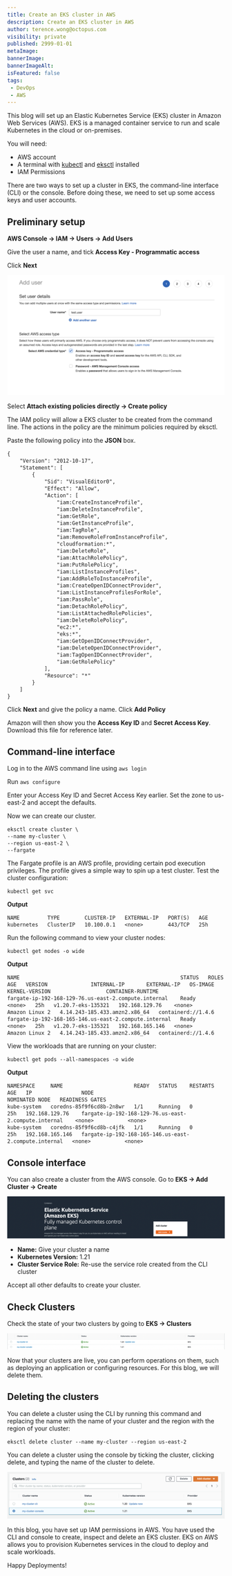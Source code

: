```yaml
---
title: Create an EKS cluster in AWS
description: Create an EKS cluster in AWS
author: terence.wong@octopus.com
visibility: private
published: 2999-01-01
metaImage: 
bannerImage: 
bannerImageAlt: 
isFeatured: false
tags:
 - DevOps
 - AWS
---
```


This blog will set up an Elastic Kubernetes Service (EKS) cluster in Amazon Web Services (AWS). EKS is a managed container service to run and scale Kubernetes in the cloud or on-premises. 

You will need:

- AWS account
- A terminal with [kubectl](https://docs.aws.amazon.com/eks/latest/userguide/install-kubectl.html) and [eksctl](https://docs.aws.amazon.com/eks/latest/userguide/eksctl.html) installed
- IAM Permissions

There are two ways to set up a cluster in EKS, the command-line interface (CLI) or the console. Before doing these, we need to set up some access keys and user accounts.

## Preliminary setup

**AWS Console &rarr; IAM &rarr; Users &rarr; Add Users**

Give the user a name, and tick **Access Key - Programmatic access**

Click **Next**

![New user](new-user.png)

Select **Attach existing policies directly &rarr; Create policy**

The IAM policy will allow a EKS cluster to be created from the command line. The actions in the policy are the minimum policies required by eksctl.

Paste the following policy into the **JSON** box.

```
{
    "Version": "2012-10-17",
    "Statement": [
        {
            "Sid": "VisualEditor0",
            "Effect": "Allow",
            "Action": [
                "iam:CreateInstanceProfile",
                "iam:DeleteInstanceProfile",
                "iam:GetRole",
                "iam:GetInstanceProfile",
                "iam:TagRole",
                "iam:RemoveRoleFromInstanceProfile",
                "cloudformation:*",
                "iam:DeleteRole",
                "iam:AttachRolePolicy",
                "iam:PutRolePolicy",
                "iam:ListInstanceProfiles",
                "iam:AddRoleToInstanceProfile",
                "iam:CreateOpenIDConnectProvider",
                "iam:ListInstanceProfilesForRole",
                "iam:PassRole",
                "iam:DetachRolePolicy",
                "iam:ListAttachedRolePolicies",
                "iam:DeleteRolePolicy",
                "ec2:*",
                "eks:*",
                "iam:GetOpenIDConnectProvider",
                "iam:DeleteOpenIDConnectProvider",
                "iam:TagOpenIDConnectProvider",
                "iam:GetRolePolicy"
            ],
            "Resource": "*"
        }
    ]
}
```

Click **Next** and give the policy a name. Click **Add Policy**

Amazon will then show you the **Access Key ID** and **Secret Access Key**. Download this file for reference later.

## Command-line interface

Log in to the AWS command line using `aws login`

Run `aws configure`

Enter your Access Key ID and Secret Access Key earlier. Set the zone to us-east-2 and accept the defaults.

Now we can create our cluster.

```
eksctl create cluster \
--name my-cluster \
--region us-east-2 \
--fargate
```

The Fargate profile is an AWS profile, providing certain pod execution privileges. The profile gives a simple way to spin up a test cluster. Test the cluster configuration:

    kubectl get svc
    
**Output**

```    
NAME         TYPE        CLUSTER-IP   EXTERNAL-IP   PORT(S)   AGE
kubernetes   ClusterIP   10.100.0.1   <none>        443/TCP   25h
```

Run the following command to view your cluster nodes:

    kubectl get nodes -o wide
    
**Output** 

```
NAME                                                    STATUS   ROLES    AGE   VERSION              INTERNAL-IP       EXTERNAL-IP   OS-IMAGE         KERNEL-VERSION                  CONTAINER-RUNTIME
fargate-ip-192-168-129-76.us-east-2.compute.internal    Ready    <none>   25h   v1.20.7-eks-135321   192.168.129.76    <none>        Amazon Linux 2   4.14.243-185.433.amzn2.x86_64   containerd://1.4.6
fargate-ip-192-168-165-146.us-east-2.compute.internal   Ready    <none>   25h   v1.20.7-eks-135321   192.168.165.146   <none>        Amazon Linux 2   4.14.243-185.433.amzn2.x86_64   containerd://1.4.6
```
View the workloads that are running on your cluster:

    kubectl get pods --all-namespaces -o wide

**Output** 
```
NAMESPACE     NAME                       READY   STATUS    RESTARTS   AGE   IP                NODE                                                    NOMINATED NODE   READINESS GATES
kube-system   coredns-85f9f6cd8b-2n8wr   1/1     Running   0          25h   192.168.129.76    fargate-ip-192-168-129-76.us-east-2.compute.internal    <none>           <none>
kube-system   coredns-85f9f6cd8b-c4jfk   1/1     Running   0          25h   192.168.165.146   fargate-ip-192-168-165-146.us-east-2.compute.internal   <none>           <none>
```


    
## Console interface

You can also create a cluster from the AWS console. Go to **EKS &rarr; Add Cluster &rarr; Create**

![EKS Console](eks-console.png)

- **Name:** Give your cluster a name
- **Kubernetes Version:** 1.21
- **Cluster Service Role:** Re-use the service role created from the CLI cluster

Accept all other defaults to create your cluster.

## Check Clusters

Check the state of your two clusters by going to **EKS &rarr; Clusters**

![EKS Two Clusters](eks-two-clusters.png)

Now that your clusters are live, you can perform operations on them, such as deploying an application or configuring resources. For this blog, we will delete them.

## Deleting the clusters

You can delete a cluster using the CLI by running this command and replacing the name with the name of your cluster and the region with the region of your cluster:

    eksctl delete cluster --name my-cluster --region us-east-2

You can delete a cluster using the console by ticking the cluster, clicking delete, and typing the name of the cluster to delete.

![Delete cluster](delete-cluster.png)

In this blog, you have set up IAM permissions in AWS. You have used the CLI and console to create, inspect and delete an EKS cluster. EKS on AWS allows you to provision Kubernetes services in the cloud to deploy and scale workloads.

Happy Deployments!

